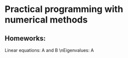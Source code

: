# Practical programming with numerical methods

## Homeworks:
Linear equations: A and B
\nEigenvalues: A
